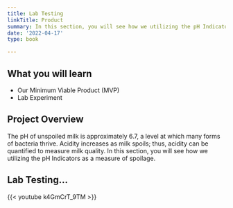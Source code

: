 ```yaml
---
title: Lab Testing
linkTitle: Product
summary: In this section, you will see how we utilizing the pH Indicators as a measure of spoilage.
date: '2022-04-17'
type: book

---
```


## What you will learn

- Our Minimum Viable Product (MVP)
- Lab Experiment

## Project Overview

The pH of unspoiled milk is approximately 6.7, a level at which many forms of bacteria thrive. Acidity increases as milk spoils; thus, acidity can be quantified to measure milk quality. In this section, you will see how we utilizing the pH Indicators as a measure of spoilage.

## Lab Testing...
{{< youtube k4GmCrT_9TM >}}
